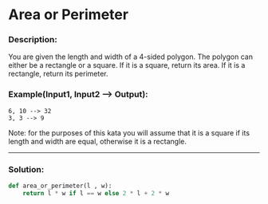 # Area or Perimeter

### Description:

You are given the length and width of a 4-sided polygon. The polygon can either be a rectangle or a square.
If it is a square, return its area. If it is a rectangle, return its perimeter.

### Example(Input1, Input2 --> Output):

```
6, 10 --> 32
3, 3 --> 9
```

Note: for the purposes of this kata you will assume that it is a square if its length and width are equal, otherwise it is a rectangle.

---

### Solution:

```python
def area_or_perimeter(l , w):
    return l * w if l == w else 2 * l + 2 * w
```
